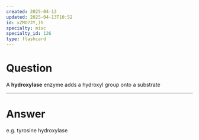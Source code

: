 ```yaml
---
created: 2025-04-13
updated: 2025-04-13T10:52
id: xZMO7JY,)h
specialty: misc
specialty_id: 126
type: flashcard
---
```


# Question
A **hydroxylase** enzyme adds a hydroxyl group onto a substrate

---

# Answer
e.g. tyrosine hydroxylase
